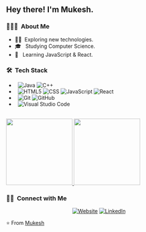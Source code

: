 <h2> Hey there! I'm Mukesh.</h2>

<h3> 👨🏻‍💻 &nbsp;About Me </h3>

- 🐱‍🏍&nbsp; Exploring new technologies.
- 🎓 &nbsp; Studying Computer Science.
- 🌱 &nbsp; Learning JavaScript & React.

<h3> 🛠 &nbsp;Tech Stack</h3>


-  &nbsp;
  ![Java](https://img.shields.io/badge/-Java-333333?style=flat&logo=Java&logoColor=007396)
  ![C++](https://img.shields.io/badge/-C++-333333?style=flat&logo=C%2B%2B&logoColor=00599C)
-  &nbsp;
  ![HTML5](https://img.shields.io/badge/-HTML5-333333?style=flat&logo=HTML5)
  ![CSS](https://img.shields.io/badge/-CSS-333333?style=flat&logo=CSS3&logoColor=1572B6)
  ![JavaScript](https://img.shields.io/badge/-JavaScript-333333?style=flat&logo=javascript)
  ![React](https://img.shields.io/badge/-React-333333?style=flat&logo=react)
-  &nbsp;
  ![Git](https://img.shields.io/badge/-Git-333333?style=flat&logo=git)
  ![GitHub](https://img.shields.io/badge/-GitHub-333333?style=flat&logo=github)
- &nbsp;
  ![Visual Studio Code](https://img.shields.io/badge/-Visual%20Studio%20Code-333333?style=flat&logo=visual-studio-code&logoColor=007ACC)
<br/>

<a href="https://github.com/mukesh2309">
  <img height="180em" src="https://github-readme-stats.vercel.app/api?username=mukesh2309&theme=buefy&show_icons=true" />
  <img height="180em" src="https://github-readme-stats.vercel.app/api/top-langs/?username=mukesh2309&theme=buefy&layout=compact" />
</a>

<br/>

<h3> 🤝🏻 &nbsp;Connect with Me </h3>

<p align="center">
<a href="https://mukesh2309.github.io/portfolio"><img alt="Website" src="https://img.shields.io/badge/portfolio-purple?style=flat-square&logo=google-chrome"></a>
<a href="https://www.linkedin.com/in/mukesh-shelke"><img alt="LinkedIn" src="https://img.shields.io/badge/LinkedIn-mukesh%20shelke-blue?style=flat-square&logo=linkedin"></a>
</p>

⭐️ From [Mukesh](https://github.com/mukesh2309)
